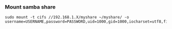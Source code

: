 ### Mount samba share

```
sudo mount -t cifs //192.168.1.X/myshare ~/myshare/ -o username=USERNAME,password=PASSWORD,uid=1000,gid=1000,iocharset=utf8,file_mode=0777,dir_mode=0777
```
